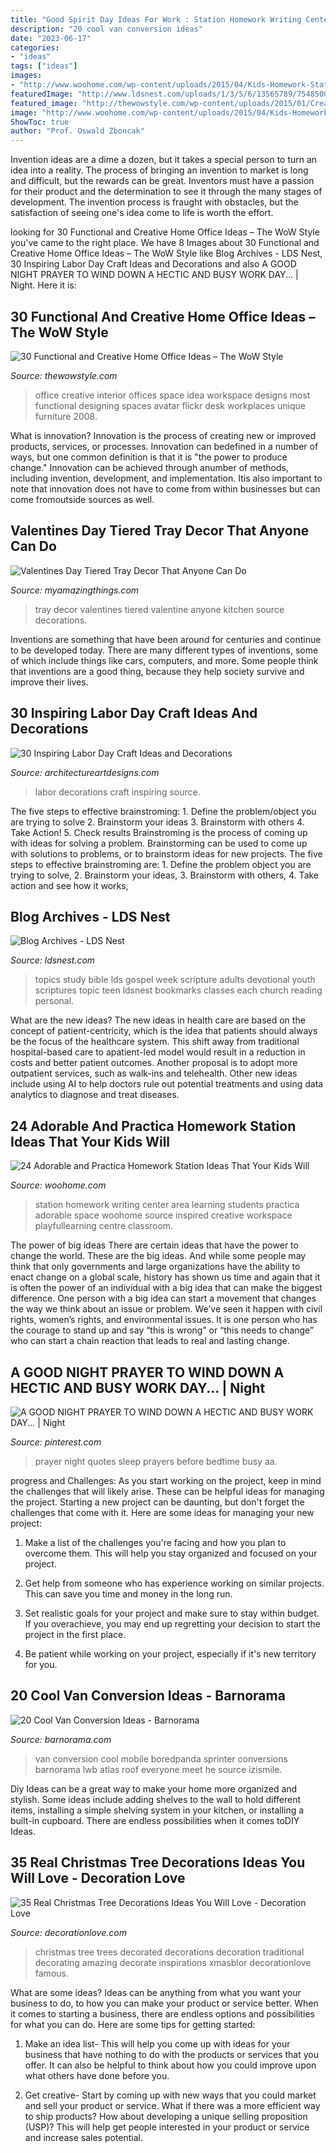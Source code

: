 ```yaml
---
title: "Good Spirit Day Ideas For Work : Station Homework Writing Center Area Learning Students Practica Adorable Space Woohome Source Inspired Creative Workspace Playfullearning Centre Classroom"
description: "20 cool van conversion ideas"
date: "2023-06-17"
categories:
- "ideas"
tags: ["ideas"]
images:
- "http://www.woohome.com/wp-content/uploads/2015/04/Kids-Homework-Station-Woohome-10.jpg"
featuredImage: "http://www.ldsnest.com/uploads/1/3/5/6/13565789/754850070.jpg"
featured_image: "http://thewowstyle.com/wp-content/uploads/2015/01/Creative-Home-Office-Ideas-929.jpg"
image: "http://www.woohome.com/wp-content/uploads/2015/04/Kids-Homework-Station-Woohome-10.jpg"
ShowToc: true
author: "Prof. Oswald Zboncak"
---
```



Invention ideas are a dime a dozen, but it takes a special person to turn an idea into a reality. The process of bringing an invention to market is long and difficult, but the rewards can be great. Inventors must have a passion for their product and the determination to see it through the many stages of development. The invention process is fraught with obstacles, but the satisfaction of seeing one's idea come to life is worth the effort.

	

		
looking for 30 Functional and Creative Home Office Ideas – The WoW Style you've came to the right place. We have 8 Images about 30 Functional and Creative Home Office Ideas – The WoW Style like Blog Archives - LDS Nest, 30 Inspiring Labor Day Craft Ideas and Decorations and also A GOOD NIGHT PRAYER TO WIND DOWN A HECTIC AND BUSY WORK DAY... | Night. Here it is:
		
    
## 30 Functional And Creative Home Office Ideas – The WoW Style

<img loading=lazy src="http://thewowstyle.com/wp-content/uploads/2015/01/Creative-Home-Office-Ideas-929.jpg" onerror="this.onerror=null;this.src='https://tse4.mm.bing.net/th?id=OIP.vMPCF516Tuo8xUt6Rms-4AHaLG&amp;pid=15.1';" alt="30 Functional and Creative Home Office Ideas – The WoW Style">

_Source: thewowstyle.com_

>office creative interior offices space idea workspace designs most functional designing spaces avatar flickr desk workplaces unique furniture 2008. 

	

What is innovation?
Innovation is the process of creating new or improved products, services, or processes. Innovation can bedefined in a number of ways, but one common definition is that it is "the power to produce change." Innovation can be achieved through anumber of methods, including invention, development, and implementation. Itis also important to note that innovation does not have to come from within businesses but can come fromoutside sources as well.

    
## Valentines Day Tiered Tray Decor That Anyone Can Do

<img loading=lazy src="http://myamazingthings.com/wp-content/uploads/2018/02/valentines-day-tray-4-.jpg" onerror="this.onerror=null;this.src='https://tse2.mm.bing.net/th?id=OIP.o4wVbJ5-MYb3rBbcqHOCiAHaJ4&amp;pid=15.1';" alt="Valentines Day Tiered Tray Decor That Anyone Can Do">

_Source: myamazingthings.com_

>tray decor valentines tiered valentine anyone kitchen source decorations. 

	

Inventions are something that have been around for centuries and continue to be developed today. There are many different types of inventions, some of which include things like cars, computers, and more. Some people think that inventions are a good thing, because they help society survive and improve their lives.

    
## 30 Inspiring Labor Day Craft Ideas And Decorations

<img loading=lazy src="https://www.architectureartdesigns.com/wp-content/uploads/2013/08/553.jpg" onerror="this.onerror=null;this.src='https://tse4.mm.bing.net/th?id=OIP.e7gZ6mOmuBENhxyNovAXtwHaLO&amp;pid=15.1';" alt="30 Inspiring Labor Day Craft Ideas and Decorations">

_Source: architectureartdesigns.com_

>labor decorations craft inspiring source. 

	

The five steps to effective brainstroming: 1. Define the problem/object you are trying to solve 2. Brainstorm your ideas 3. Brainstorm with others 4. Take Action! 5. Check results
Brainstroming is the process of coming up with ideas for solving a problem. Brainstorming can be used to come up with solutions to problems, or to brainstorm ideas for new projects. The five steps to effective brainstroming are: 1. Define the problem object you are trying to solve, 2. Brainstorm your ideas, 3. Brainstorm with others, 4. Take action and see how it works, 
    
## Blog Archives - LDS Nest

<img loading=lazy src="http://www.ldsnest.com/uploads/1/3/5/6/13565789/754850070.jpg" onerror="this.onerror=null;this.src='https://tse3.mm.bing.net/th?id=OIP.iwBNo4bhnt1gn7iGkqp0SgHaNr&amp;pid=15.1';" alt="Blog Archives - LDS Nest">

_Source: ldsnest.com_

>topics study bible lds gospel week scripture adults devotional youth scriptures topic teen ldsnest bookmarks classes each church reading personal. 

	

What are the new ideas?
The new ideas in health care are based on the concept of patient-centricity, which is the idea that patients should always be the focus of the healthcare system. This shift away from traditional hospital-based care to apatient-led model would result in a reduction in costs and better patient outcomes. Another proposal is to adopt more outpatient services, such as walk-ins and telehealth. Other new ideas include using AI to help doctors rule out potential treatments and using data analytics to diagnose and treat diseases.

    
## 24 Adorable And Practica Homework Station Ideas That Your Kids Will

<img loading=lazy src="http://www.woohome.com/wp-content/uploads/2015/04/Kids-Homework-Station-Woohome-10.jpg" onerror="this.onerror=null;this.src='https://tse2.mm.bing.net/th?id=OIP.TOoDLv5SSAtRZFoZkOAhMQHaLB&amp;pid=15.1';" alt="24 Adorable and Practica Homework Station Ideas That Your Kids Will">

_Source: woohome.com_

>station homework writing center area learning students practica adorable space woohome source inspired creative workspace playfullearning centre classroom. 

	

The power of big ideas
There are certain ideas that have the power to change the world. These are the big ideas. And while some people may think that only governments and large organizations have the ability to enact change on a global scale, history has shown us time and again that it is often the power of an individual with a big idea that can make the biggest difference.
One person with a big idea can start a movement that changes the way we think about an issue or problem. We’ve seen it happen with civil rights, women’s rights, and environmental issues. It is one person who has the courage to stand up and say “this is wrong” or “this needs to change” who can start a chain reaction that leads to real and lasting change.

    
## A GOOD NIGHT PRAYER TO WIND DOWN A HECTIC AND BUSY WORK DAY... | Night

<img loading=lazy src="https://i.pinimg.com/736x/57/a0/50/57a050aa017468eb7035751b093d0dc8.jpg" onerror="this.onerror=null;this.src='https://tse1.mm.bing.net/th?id=OIP.YF9ar8cec4kgeHXnslHOMwHaNO&amp;pid=15.1';" alt="A GOOD NIGHT PRAYER TO WIND DOWN A HECTIC AND BUSY WORK DAY... | Night">

_Source: pinterest.com_

>prayer night quotes sleep prayers before bedtime busy aa. 

	

progress and Challenges: As you start working on the project, keep in mind the challenges that will likely arise. These can be helpful ideas for managing the project.
Starting a new project can be daunting, but don't forget the challenges that come with it. Here are some ideas for managing your new project:
1. Make a list of the challenges you're facing and how you plan to overcome them. This will help you stay organized and focused on your project.

2. Get help from someone who has experience working on similar projects. This can save you time and money in the long run.

3. Set realistic goals for your project and make sure to stay within budget. If you overachieve, you may end up regretting your decision to start the project in the first place.

4. Be patient while working on your project, especially if it's new territory for you.

    
## 20 Cool Van Conversion Ideas - Barnorama

<img loading=lazy src="https://www.barnorama.com/wp-content/uploads/2019/04/van_conversion_ideas_15.jpg" onerror="this.onerror=null;this.src='https://tse4.mm.bing.net/th?id=OIP.Wcmq15phJbhEWPmRGMSC_wHaNg&amp;pid=15.1';" alt="20 Cool Van Conversion Ideas - Barnorama">

_Source: barnorama.com_

>van conversion cool mobile boredpanda sprinter conversions barnorama lwb atlas roof everyone meet he source izismile. 

	

Diy Ideas can be a great way to make your home more organized and stylish. Some ideas include adding shelves to the wall to hold different items, installing a simple shelving system in your kitchen, or installing a built-in cupboard. There are endless possibilities when it comes toDIY Ideas.

    
## 35 Real Christmas Tree Decorations Ideas You Will Love - Decoration Love

<img loading=lazy src="http://www.decorationlove.com/wp-content/uploads/2016/10/Christmas-Tree-Decorations-18.jpg" onerror="this.onerror=null;this.src='https://tse2.mm.bing.net/th?id=OIP.uU2jCo0PhAowH6YPiTuDEwHaLG&amp;pid=15.1';" alt="35 Real Christmas Tree Decorations Ideas You Will Love - Decoration Love">

_Source: decorationlove.com_

>christmas tree trees decorated decorations decoration traditional decorating amazing decorate inspirations xmasblor decorationlove famous. 

	

What are some ideas?
Ideas can be anything from what you want your business to do, to how you can make your product or service better. When it comes to starting a business, there are endless options and possibilities for what you can do. Here are some tips for getting started: 
1. Make an idea list- This will help you come up with ideas for your business that have nothing to do with the products or services that you offer. It can also be helpful to think about how you could improve upon what others have done before you.

2. Get creative- Start by coming up with new ways that you could market and sell your product or service. What if there was a more efficient way to ship products? How about developing a unique selling proposition (USP)? This will help get people interested in your product or service and increase sales potential. 


